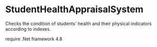 # StudentHealthAppraisalSystem
Checks the condition of students' health and their physical indicators according to indexes.

require .Net framework 4.8
